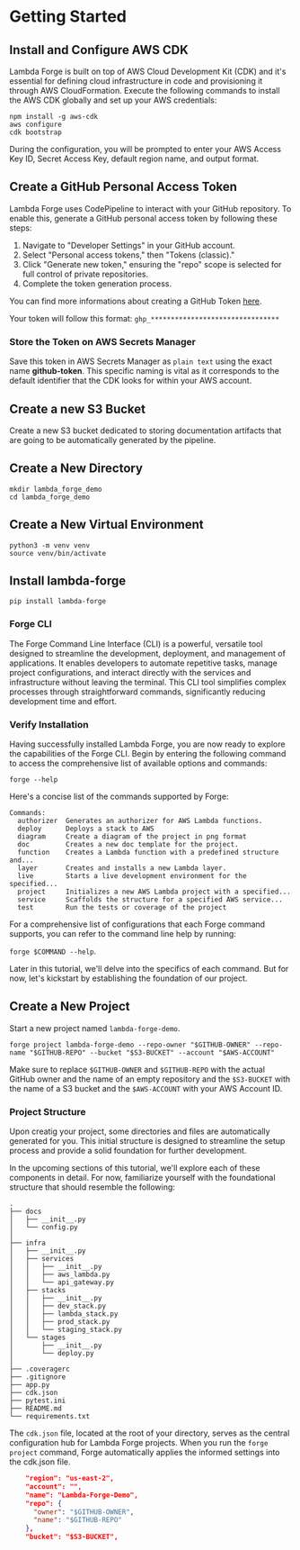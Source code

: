 # Getting Started

## Install and Configure AWS CDK

Lambda Forge is built on top of AWS Cloud Development Kit (CDK) and it's essential for defining cloud infrastructure in code and provisioning it through AWS CloudFormation. Execute the following commands to install the AWS CDK globally and set up your AWS credentials:

```
npm install -g aws-cdk
aws configure
cdk bootstrap
```

During the configuration, you will be prompted to enter your AWS Access Key ID, Secret Access Key, default region name, and output format.

## Create a GitHub Personal Access Token

Lambda Forge uses CodePipeline to interact with your GitHub repository. To enable this, generate a GitHub personal access token by following these steps:

1. Navigate to "Developer Settings" in your GitHub account.
2. Select "Personal access tokens," then "Tokens (classic)."
3. Click "Generate new token," ensuring the "repo" scope is selected for full control of private repositories.
4. Complete the token generation process.

You can find more informations about creating a GitHub Token [here](https://docs.github.com/en/authentication/keeping-your-account-and-data-secure/managing-your-personal-access-tokens).

Your token will follow this format: `ghp_********************************`

### Store the Token on AWS Secrets Manager

Save this token in AWS Secrets Manager as `plain text` using the exact name **github-token**. This specific naming is vital as it corresponds to the default identifier that the CDK looks for within your AWS account.

## Create a new S3 Bucket

Create a new S3 bucket dedicated to storing documentation artifacts that are going to be automatically generated by the pipeline.

## Create a New Directory

```
mkdir lambda_forge_demo
cd lambda_forge_demo
```

## Create a New Virtual Environment

```
python3 -m venv venv
source venv/bin/activate
```

## Install lambda-forge

```
pip install lambda-forge
```

### Forge CLI

The Forge Command Line Interface (CLI) is a powerful, versatile tool designed to streamline the development, deployment, and management of applications. It enables developers to automate repetitive tasks, manage project configurations, and interact directly with the services and infrastructure without leaving the terminal. This CLI tool simplifies complex processes through straightforward commands, significantly reducing development time and effort.

### Verify Installation

Having successfully installed Lambda Forge, you are now ready to explore the capabilities of the Forge CLI. Begin by entering the following command to access the comprehensive list of available options and commands:

```
forge --help
```

Here's a concise list of the commands supported by Forge:

```
Commands:
  authorizer  Generates an authorizer for AWS Lambda functions.
  deploy      Deploys a stack to AWS
  diagram     Create a diagram of the project in png format
  doc         Creates a new doc template for the project.
  function    Creates a Lambda function with a predefined structure and...
  layer       Creates and installs a new Lambda layer.
  live        Starts a live development environment for the specified...
  project     Initializes a new AWS Lambda project with a specified...
  service     Scaffolds the structure for a specified AWS service...
  test        Run the tests or coverage of the project
```

For a comprehensive list of configurations that each Forge command supports, you can refer to the command line help by running:

`forge $COMMAND --help`.

Later in this tutorial, we'll delve into the specifics of each command. But for now, let's kickstart by establishing the foundation of our project.

## Create a New Project

Start a new project named `lambda-forge-demo`.

```
forge project lambda-forge-demo --repo-owner "$GITHUB-OWNER" --repo-name "$GITHUB-REPO" --bucket "$S3-BUCKET" --account "$AWS-ACCOUNT"
```

Make sure to replace `$GITHUB-OWNER` and `$GITHUB-REPO` with the actual GitHub owner and the name of an empty repository and the `$S3-BUCKET` with the name of a S3 bucket and the `$AWS-ACCOUNT` with your AWS Account ID.

### Project Structure

Upon creatig your project, some directories and files are automatically generated for you. This initial structure is designed to streamline the setup process and provide a solid foundation for further development.

In the upcoming sections of this tutorial, we'll explore each of these components in detail. For now, familiarize yourself with the foundational structure that should resemble the following:

```
.
├── docs
│   ├── __init__.py
│   └── config.py
│
├── infra
│   ├── __init__.py
│   ├── services
│   │   ├── __init__.py
│   │   ├── aws_lambda.py
│   │   └── api_gateway.py
│   ├── stacks
│   │   ├── __init__.py
│   │   ├── dev_stack.py
│   │   ├── lambda_stack.py
│   │   ├── prod_stack.py
│   │   └── staging_stack.py
│   └── stages
│       ├── __init__.py
│       └── deploy.py
│
├── .coveragerc
├── .gitignore
├── app.py
├── cdk.json
├── pytest.ini
├── README.md
└── requirements.txt
```

The `cdk.json` file, located at the root of your directory, serves as the central configuration hub for Lambda Forge projects. When you run the `forge project` command, Forge automatically applies the informed settings into the cdk.json file.

```json title="cdk.json" linenums="41"
    "region": "us-east-2",
    "account": "",
    "name": "Lambda-Forge-Demo",
    "repo": {
      "owner": "$GITHUB-OWNER",
      "name": "$GITHUB-REPO"
    },
    "bucket": "$S3-BUCKET",
```
